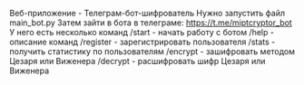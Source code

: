 Веб-приложение - Телеграм-бот-шифрователь
Нужно запустить файл main_bot.py
Затем зайти в бота в телеграме: https://t.me/miptcryptor_bot
У него есть несколько команд
/start - начать работу с ботом
/help - описание команд
/register - зарегистрировать пользователя
/stats - получить статистику по пользователям
/encrypt - зашифровать методом Цезаря или Виженера
/decrypt - расшифровать шифр Цезаря или Виженера